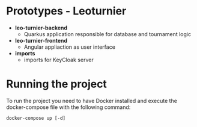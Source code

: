 # Prototypes - Leoturnier

- **leo-turnier-backend**
  - Quarkus application responsible for database and tournament logic
- **leo-turnier-frontend**
  - Angular appliaction as user interface
- **imports**
  - imports for KeyCloak server

# Running the project

To run the project you need to have Docker installed and execute the docker-compose file with the following command:

```shell
docker-compose up [-d]
```